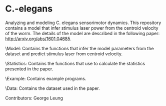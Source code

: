 C.-elegans
==========

Analyzing and modeling C. elegans sensorimotor dynamics. This repository contains a model that infer stimulus laser power from the centroid velocity of the worm. The details of the model are described in the following paper: http://arxiv.org/abs/1601.04685. 

\Model:
Contains the functions that infer the model parameters from the dataset and predict stimulus laser from centroid velocity.

\Statistics:
Contains the functions that use to calculate the statistics presented in the paper.

\Example:
Contains example programs.

\Data:
Contains the dataset used in the paper.

Contributors:
George Leung
